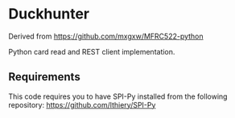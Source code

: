 Duckhunter
==============

Derived from https://github.com/mxgxw/MFRC522-python

Python card read and REST client implementation.

## Requirements
This code requires you to have SPI-Py installed from the following repository:
https://github.com/lthiery/SPI-Py


